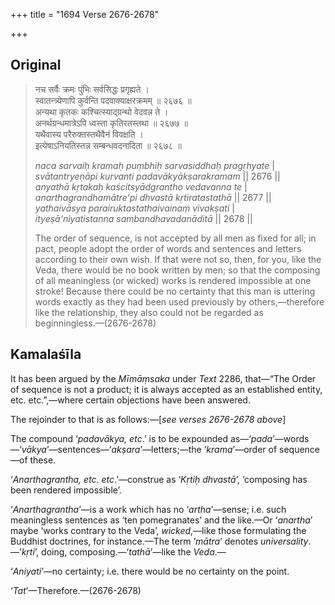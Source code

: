+++
title = "1694 Verse 2676-2678"

+++
## Original 
>
> नच सर्वैः क्रमः पुंभिः सर्वसिद्धः प्रगृह्यते ।  
> स्वातन्त्र्येणापि कुर्वन्ति पदवाक्याक्षरक्रमम् ॥ २६७६ ॥  
> अन्यथा कृतकः कश्चित्स्याद्ग्रन्थो वेदवन्न ते ।  
> अनर्थग्रन्धमात्रेऽपि ध्वस्ता कृतिरतस्तथा ॥ २६७७ ॥  
> यथैवास्य परैरुक्तस्तथैवैनं विवक्षति ।  
> इत्येषाऽनियतिस्तन्न सम्बन्धवदनादिता ॥ २६७८ ॥ 
>
> *naca sarvaiḥ kramaḥ puṃbhiḥ sarvasiddhaḥ pragṛhyate* \|  
> *svātantryeṇāpi kurvanti padavākyākṣarakramam* \|\| 2676 \|\|  
> *anyathā kṛtakaḥ kaścitsyādgrantho vedavanna te* \|  
> *anarthagrandhamātre'pi dhvastā kṛtiratastathā* \|\| 2677 \|\|  
> *yathaivāsya parairuktastathaivainaṃ vivakṣati* \|  
> *ityeṣā'niyatistanna sambandhavadanāditā* \|\| 2678 \|\| 
>
> The order of sequence, is not accepted by all men as fixed for all; in pact, people adopt the order of words and sentences and letters according to their own wish. If that were not so, then, for you, like the Veda, there would be no book written by men; so that the composing of all meaningless (or wicked) works is rendered impossible at one stroke! Because there could be no certainty that this man is uttering words exactly as they had been used previously by others,—therefore like the relationship, they also could not be regarded as beginningless.—(2676-2678)



## Kamalaśīla

It has been argued by the *Mīmāṃsaka* under *Text* 2286, that—“The Order of sequence is not a product; it is always accepted as an established entity, etc. etc.”,—where certain objections have been answered.

The rejoinder to that is as follows:—[*see verses 2676-2678 above*]

The compound ‘*padavākya, etc*.’ is to be expounded as—‘*pada*’—words—‘*vākya*’—sentences—‘*akṣara*’—letters;—the ‘*krama*’—order of sequence—of these.

‘*Anarthagrantha, etc. etc*.’—construe as ‘*Kṛtiḥ dhvastā*’, ‘composing has been rendered impossible’.

‘*Anarthagrantha*’—is a work which has no ‘*artha*’—sense; i.e. such meaningless sentences as ‘ten pomegranates’ and the like.—Or ‘*anartha*’ maybe ‘works contrary to the Veda’, *wicked*,—like those formulating the Buddhist doctrines, for instance.—The term ‘*mātra*’ denotes *universality*.—‘*kṛti*’, doing, composing.—‘*tathā*’—like the *Veda*.—

‘*Aniyati*’—no certainty; i.e. there would be no certainty on the point.

‘*Tat*’—Therefore.—(2676-2678)


